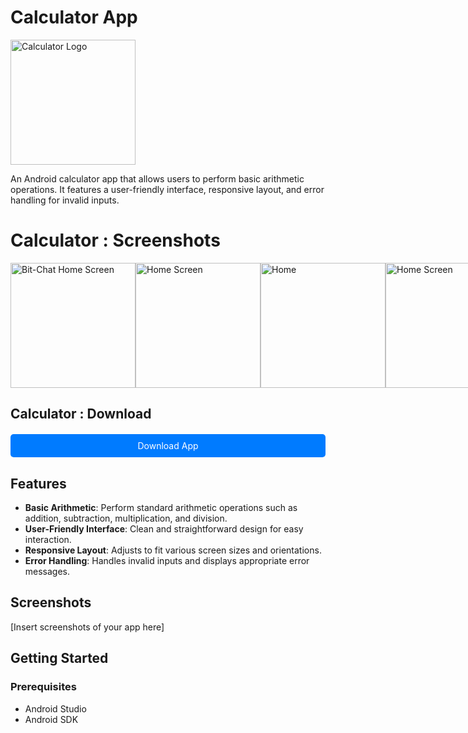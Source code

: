 # Calculator App

<img src="https://firebasestorage.googleapis.com/v0/b/perosnal-website-5831b.appspot.com/o/Projects%2FImages%2Fcalculator.png?alt=media&token=9834ad91-3337-492c-a546-e1c119187e53" alt="Calculator Logo" width="200"/>

An Android calculator app that allows users to perform basic arithmetic operations. It features a user-friendly interface, responsive layout, and error handling for invalid inputs.

# Calculator : Screenshots

<div style="display: flex; justify-content: space-between;">

<img src="https://firebasestorage.googleapis.com/v0/b/github-files-akj.appspot.com/o/Imgaes%2FCalculator%2FScreenshot_20240422-172734_calculator.png?alt=media&token=3df248ce-933a-40b1-a692-150b1be53a3e" alt="Bit-Chat Home Screen" width="200"/>
<img src="https://firebasestorage.googleapis.com/v0/b/github-files-akj.appspot.com/o/Imgaes%2FCalculator%2FScreenshot_20240422-172755_calculator.png?alt=media&token=3f988ae0-15c7-4195-9194-53264ca42d90" alt="Home Screen" width="200"/>
<img src="https://firebasestorage.googleapis.com/v0/b/github-files-akj.appspot.com/o/Imgaes%2FCalculator%2FScreenshot_20240422-172758_calculator.png?alt=media&token=fd647851-8e6f-4da4-a868-b906254a896a" alt="Home" width="200"/>
<img src="https://firebasestorage.googleapis.com/v0/b/github-files-akj.appspot.com/o/Imgaes%2FCalculator%2FScreenshot_20240422-172801_calculator.png?alt=media&token=9d19d537-2f5e-4421-9fe1-acae672d45da" alt="Home Screen" width="200"/>

</div>

<!-- Download All Button -->
## Calculator : Download

<a href="https://drive.google.com/file/d/1e15ppOjUyE3ZwBZn64771x3N6WQAgptv/view?usp=sharing" download style="display: block; margin-top: 20px; padding: 10px 20px; background-color: #007bff; color: #fff; text-align: center; text-decoration: none; border-radius: 5px; cursor: pointer;">
    Download App
</a>

## Features

- **Basic Arithmetic**: Perform standard arithmetic operations such as addition, subtraction, multiplication, and division.
- **User-Friendly Interface**: Clean and straightforward design for easy interaction.
- **Responsive Layout**: Adjusts to fit various screen sizes and orientations.
- **Error Handling**: Handles invalid inputs and displays appropriate error messages.

## Screenshots

[Insert screenshots of your app here]

## Getting Started

### Prerequisites

- Android Studio
- Android SDK
